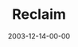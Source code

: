 ---
layout: message
category: message
series: "The Not So Big Christmas"
title: "Reclaim"
date: 2003-12-14-00-00
message_id: 193
audio: "http://s3.amazonaws.com/crossroads-media/message/audio/TNSBC_02_12-14-03_Reclaim.mp3"
audio-duration: "39:37"
explicit: false
---